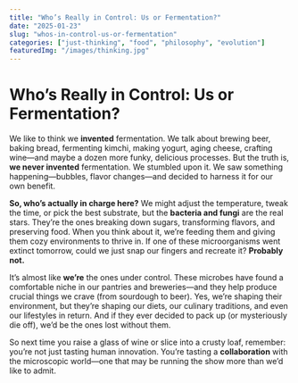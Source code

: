 ```yaml
---
title: "Who’s Really in Control: Us or Fermentation?"
date: "2025-01-23"
slug: "whos-in-control-us-or-fermentation"
categories: ["just-thinking", "food", "philosophy", "evolution"]
featuredImg: "/images/thinking.jpg"
---
```


# Who’s Really in Control: Us or Fermentation?

We like to think we **invented** fermentation. We talk about brewing beer, baking bread, fermenting kimchi, making yogurt, aging cheese, crafting wine—and maybe a dozen more funky, delicious processes. But the truth is, **we never invented** fermentation. We stumbled upon it. We saw something happening—bubbles, flavor changes—and decided to harness it for our own benefit.

**So, who’s actually in charge here?** We might adjust the temperature, tweak the time, or pick the best substrate, but the **bacteria and fungi** are the real stars. They’re the ones breaking down sugars, transforming flavors, and preserving food. When you think about it, we’re feeding them and giving them cozy environments to thrive in. If one of these microorganisms went extinct tomorrow, could we just snap our fingers and recreate it? **Probably not.**

It’s almost like **we’re** the ones under control. These microbes have found a comfortable niche in our pantries and breweries—and they help produce crucial things we crave (from sourdough to beer). Yes, we’re shaping their environment, but they’re shaping our diets, our culinary traditions, and even our lifestyles in return. And if they ever decided to pack up (or mysteriously die off), we’d be the ones lost without them.

So next time you raise a glass of wine or slice into a crusty loaf, remember: you’re not just tasting human innovation. You’re tasting a **collaboration** with the microscopic world—one that may be running the show more than we’d like to admit.